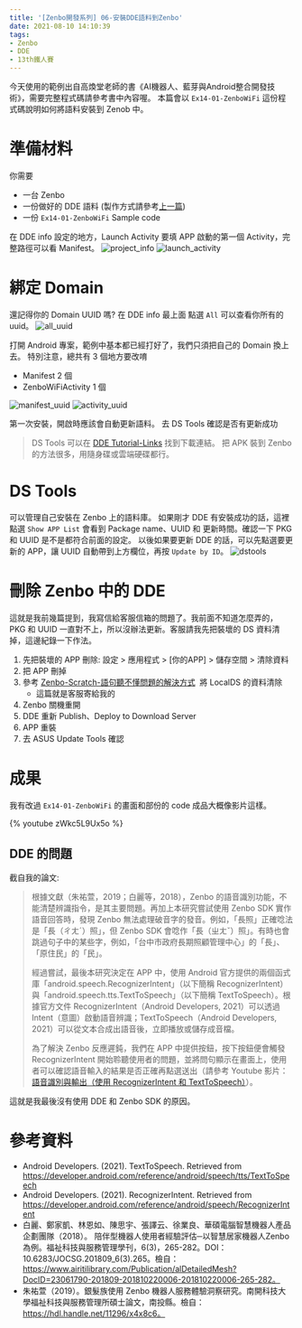 ```yaml
---
title: '[Zenbo開發系列] 06-安裝DDE語料到Zenbo'
date: 2021-08-10 14:10:39
tags:
- Zenbo
- DDE
- 13th鐵人賽
---
```


今天使用的範例出自高煥堂老師的書《AI機器人、藍芽與Android整合開發技術》，需要完整程式碼請參考書中內容喔。
本篇會以 `Ex14-01-ZenboWiFi` 這份程式碼說明如何將語料安裝到 Zenob 中。

<!-- more -->

# 準備材料

你需要
- 一台 Zenbo
- 一份做好的 DDE 語料 (製作方式請參考[上一篇](../../07/Zenbo開發系列-05-DDE回覆規則設計))
- 一份 `Ex14-01-ZenboWiFi` Sample code

在 DDE info 設定的地方，Launch Activity 要填 APP 啟動的第一個 Activity，完整路徑可以看 Manifest。
![project_info](project_info.png)
![launch_activity](launch_activity.png)

# 綁定 Domain

還記得你的 Domain UUID 嗎?
在 DDE info 最上面 點選 `All` 可以查看你所有的 uuid。
![all_uuid](all_uuid.png)

打開 Android 專案，範例中基本都已經打好了，我們只須把自己的 Domain 換上去。
特別注意，總共有 3 個地方要改唷
- Manifest 2 個
- ZenboWiFiActivity 1 個

![manifest_uuid](manifest_uuid.png)
![activity_uuid](activity_uuid.png)

第一次安裝，開啟時應該會自動更新語料。
去 DS Tools 確認是否有更新成功

> DS Tools 可以在 [DDE Tutorial-Links](https://zenbo.asus.com/developer/documents/overview/DDE-Tutorial/Downloads/Links) 找到下載連結。
> 把 APK 裝到 Zenbo 的方法很多，用隨身碟或雲端硬碟都行。

# DS Tools
可以管理自己安裝在 Zenbo 上的語料庫。
如果剛才 DDE 有安裝成功的話，這裡點選 `Show APP List` 會看到 Package name、UUID 和 更新時間。確認一下 PKG 和 UUID 是不是都符合前面的設定。
以後如果要更新 DDE 的話，可以先點選要更新的 APP，讓 UUID 自動帶到上方欄位，再按 `Update by ID`。
![dstools](dstools.png)

# 刪除 Zenbo 中的 DDE

這就是我前幾篇提到，我寫信給客服信箱的問題了。我前面不知道怎麼弄的，PKG 和 UUID 一直對不上，所以沒辦法更新。客服請我先把裝壞的 DS 資料清掉，這邊紀錄一下作法。

1. 先把裝壞的 APP 刪除: 設定 > 應用程式 > [你的APP] > 儲存空間 > 清除資料
2. 把 APP 刪掉
3. 參考 [Zenbo-Scratch-語句聽不懂問題的解決方式](Zenbo-Scratch-語句聽不懂問題的解決方式.pdf)  將 LocalDS 的資料清除
   - 這篇就是客服寄給我的
4. Zenbo 關機重開
5. DDE 重新 Publish、Deploy to Download Server
6. APP 重裝
7. 去 ASUS Update Tools 確認

# 成果
我有改過 `Ex14-01-ZenboWiFi` 的畫面和部份的 code 成品大概像影片這樣。

{% youtube zWkc5L9Ux5o %}

## DDE 的問題
截自我的論文:
> 根據文獻（朱祐萱，2019；白麗等，2018），Zenbo 的語音識別功能，不能清楚辨識指令，是其主要問題。再加上本研究嘗試使用 Zenbo SDK 實作語音回答時，發現 Zenbo 無法處理破音字的發音。例如，「長照」正確唸法是「長（ㄔㄤˊ）照」，但 Zenbo SDK 會唸作「長（ㄓㄤˇ）照」。有時也會跳過句子中的某些字，例如，「台中市政府長期照顧管理中心」的「長」、「原住民」的「民」。
>
> 經過嘗試，最後本研究決定在 APP 中，使用 Android 官方提供的兩個函式庫「android.speech.RecognizerIntent」（以下簡稱 RecognizerIntent）與「android.speech.tts.TextToSpeech」（以下簡稱 TextToSpeech）。根據官方文件 RecognizerIntent（Android Developers, 2021）可以透過 Intent（意圖）啟動語音辨識；TextToSpeech（Android Developers, 2021）可以從文本合成出語音後，立即播放或儲存成音檔。
>
> 為了解決 Zenbo 反應遲鈍，我們在 APP 中提供按鈕，按下按鈕便會觸發 RecognizerIntent 開始聆聽使用者的問題，並將問句顯示在畫面上，使用者可以確認語音輸入的結果是否正確再點選送出（請參考  Youtube  影片：[語音識別與輸出（使用 RecognizerIntent 和 TextToSpeech）](https://youtu.be/iSneVFi9J0I)）。

這就是我最後沒有使用 DDE 和 Zenbo SDK 的原因。

# 參考資料
- Android Developers. (2021). TextToSpeech. Retrieved from https://developer.android.com/reference/android/speech/tts/TextToSpeech
- Android Developers. (2021). RecognizerIntent. Retrieved from https://developer.android.com/reference/android/speech/RecognizerIntent
- 白麗、鄭家凱、林恩如、陳思宇、張譯云、徐業良、華碩電腦智慧機器人產品企劃團隊（2018）。 陪伴型機器人使用者經驗評估─以智慧居家機器人Zenbo 為例。福祉科技與服務管理學刊，6(3)，265-282。DOI：10.6283/JOCSG.201809_6(3).265。檢自：https://www.airitilibrary.com/Publication/alDetailedMesh?DocID=23061790-201809-201810220006-201810220006-265-282。
- 朱祐萱（2019）。銀髮族使用 Zenbo 機器人服務體驗洞察研究。南開科技大學福祉科技與服務管理所碩士論文，南投縣。檢自：https://hdl.handle.net/11296/x4x8c6。
